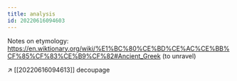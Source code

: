 ```yaml
---
title: analysis
id: 20220616094603
---
```


Notes on etymology:
https://en.wiktionary.org/wiki/%E1%BC%80%CE%BD%CE%AC%CE%BB%CF%85%CF%83%CE%B9%CF%82#Ancient_Greek (to unravel)

↗ [[20220616094613]] decoupage
